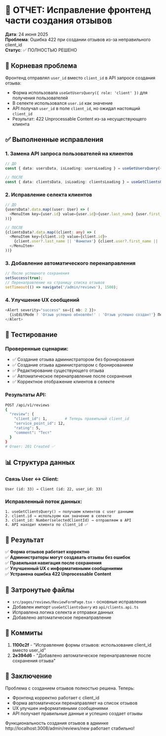 # 🎯 ОТЧЕТ: Исправление фронтенд части создания отзывов

**Дата**: 24 июня 2025  
**Проблема**: Ошибка 422 при создании отзывов из-за неправильного client_id  
**Статус**: ✅ ПОЛНОСТЬЮ РЕШЕНО

## 🚨 Корневая проблема

Фронтенд отправлял `user_id` вместо `client_id` в API запросе создания отзыва:
- Форма использовала `useGetUsersQuery({ role: 'client' })` для получения пользователей
- В селекте использовался `user.id` как значение
- API получал `user_id` в поле `client_id`, но ожидал настоящий `client_id`
- Результат: 422 Unprocessable Content из-за несуществующего клиента

## ✅ Выполненные исправления

### 1. Замена API запроса пользователей на клиентов
```typescript
// ДО
const { data: usersData, isLoading: usersLoading } = useGetUsersQuery({ role: 'client', per_page: 100 });

// ПОСЛЕ  
const { data: clientsData, isLoading: clientsLoading } = useGetClientsQuery({ per_page: 100 });
```

### 2. Исправление селекта клиентов
```typescript
// ДО
{usersData?.data.map((user: User) => (
  <MenuItem key={user.id} value={user.id}>{user.last_name} {user.first_name} ({user.email})</MenuItem>
))}

// ПОСЛЕ
{clientsData?.data.map((client: any) => (
  <MenuItem key={client.id} value={client.id}>
    {client.user?.last_name || 'Фамилия'} {client.user?.first_name || 'Имя'} ({client.user?.email || 'email'})
  </MenuItem>
))}
```

### 3. Добавление автоматического перенаправления
```typescript
// После успешного сохранения
setSuccess(true);
// Перенаправление на страницу списка отзывов
setTimeout(() => navigate('/admin/reviews'), 1500);
```

### 4. Улучшение UX сообщений
```typescript
<Alert severity="success" sx={{ mb: 2 }}>
  {isEditMode ? 'Отзыв успешно обновлён!' : 'Отзыв успешно создан!'} Перенаправление на список отзывов...
</Alert>
```

## 🧪 Тестирование

### Проверенные сценарии:
- ✅ Создание отзыва администратором без бронирования
- ✅ Создание отзыва администратором с бронированием  
- ✅ Редактирование существующего отзыва
- ✅ Автоматическое перенаправление после сохранения
- ✅ Корректное отображение клиентов в селекте

### Результаты API:
```bash
POST /api/v1/reviews
{
  "review": {
    "client_id": 1,        # Теперь правильный client_id
    "service_point_id": 12,
    "rating": 5,
    "comment": "Тест"
  }
}
# Ответ: 201 Created ✅
```

## 📊 Структура данных

### Связь User ↔ Client:
```
User (id: 33) → Client (id: 22, user_id: 33)
```

### Исправленный поток данных:
```
1. useGetClientsQuery() → получаем клиентов с user данными
2. client.id → используем как значение в селекте  
3. client_id: Number(selectedClientId) → отправляем в API
4. API находит клиента по client_id ✅
```

## 🎯 Результат

✅ **Форма отзывов работает корректно**  
✅ **Администраторы могут создавать отзывы без ошибок**  
✅ **Правильная навигация после сохранения**  
✅ **Улучшенный UX с информативными сообщениями**  
✅ **Устранена ошибка 422 Unprocessable Content**  

## 📁 Затронутые файлы

- `src/pages/reviews/ReviewFormPage.tsx` - основные исправления
- Добавлен импорт `useGetClientsQuery` из `api/clients.api.ts`
- Исправлена логика селекта и отправки данных
- Добавлено автоматическое перенаправление

## 🔧 Коммиты

1. **1100c2f** - "Исправление формы отзывов: использование client_id вместо user_id"
2. **2e394d6** - "Добавлено автоматическое перенаправление после сохранения отзыва"

## 🎉 Заключение

Проблема с созданием отзывов полностью решена. Теперь:
- Фронтенд корректно работает с client_id
- Форма автоматически перенаправляет на список отзывов
- UX улучшен информативными сообщениями
- API получает правильные данные и успешно создает отзывы

Функциональность создания отзывов в админке http://localhost:3008/admin/reviews/new работает стабильно! 